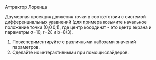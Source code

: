Аттрактор Лоренца 

Двумерная проекция движения точки в соответствии с системой дифференциальных уравнений (для примера возьмите начальное положение точки (0;0;0,1), где центр координат - это центр экрана и параметры σ=10, r=28 и b=8/3).
1.	Поэкспериментируйте с различными наборами значений параметров. 
2.	Сделайте их интерактивными при помощи слайдеров.
